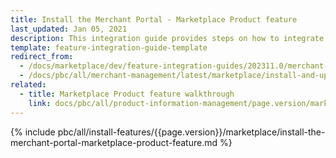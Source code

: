 ```yaml
---
title: Install the Merchant Portal - Marketplace Product feature
last_updated: Jan 05, 2021
description: This integration guide provides steps on how to integrate the Merchant Portal - Marketplace Product feature into a Spryker project.
template: feature-integration-guide-template
redirect_from:
  - /docs/marketplace/dev/feature-integration-guides/202311.0/merchant-portal-marketplace-product-feature-integration.html
  - /docs/pbc/all/merchant-management/latest/marketplace/install-and-upgrade/install-features/install-the-merchant-portal-marketplace-product-feature.html
related:
  - title: Marketplace Product feature walkthrough
    link: docs/pbc/all/product-information-management/page.version/marketplace/marketplace-product-feature-overview.html
---
```


{% include pbc/all/install-features/{{page.version}}/marketplace/install-the-merchant-portal-marketplace-product-feature.md %} <!-- To edit, see /_includes/pbc/all/install-features/{{page.version}}/marketplace/install-the-merchant-portal-marketplace-product-feature.md -->
